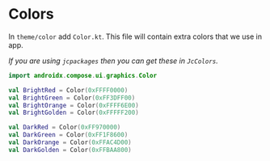 # Colors

In `theme/color` add `Color.kt`. This file will contain extra colors that we use in app. 

*If you are using `jcpackages` then you can get these in `JcColors`.*

```kotlin
import androidx.compose.ui.graphics.Color

val BrightRed = Color(0xFFFF0000)
val BrightGreen = Color(0xFF3DFF00)
val BrightOrange = Color(0xFFFF6E00)
val BrightGolden = Color(0xFFFFF200)

val DarkRed = Color(0xFF970000)
val DarkGreen = Color(0xFF1F8600)
val DarkOrange = Color(0xFFAC4D00)
val DarkGolden = Color(0xFFBAA800)
```